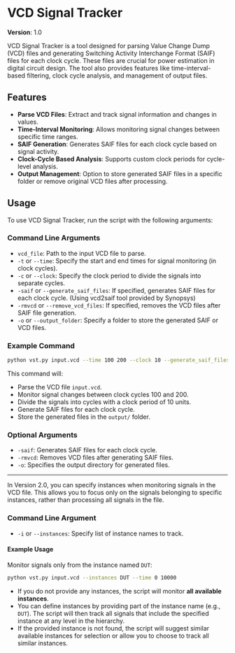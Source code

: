 # VCD Signal Tracker

**Version**: 1.0

VCD Signal Tracker is a tool designed for parsing Value Change Dump (VCD) files and generating Switching Activity Interchange Format (SAIF) files for each clock cycle. These files are crucial for power estimation in digital circuit design. The tool also provides features like time-interval-based filtering, clock cycle analysis, and management of output files.

## Features

- **Parse VCD Files**: Extract and track signal information and changes in values.
- **Time-Interval Monitoring**: Allows monitoring signal changes between specific time ranges.
- **SAIF Generation**: Generates SAIF files for each clock cycle based on signal activity.
- **Clock-Cycle Based Analysis**: Supports custom clock periods for cycle-level analysis.
- **Output Management**: Option to store generated SAIF files in a specific folder or remove original VCD files after processing.

## Usage

To use VCD Signal Tracker, run the script with the following arguments:

### Command Line Arguments

- `vcd_file`: Path to the input VCD file to parse.
- `-t` or `--time`: Specify the start and end times for signal monitoring (in clock cycles).
- `-c` or `--clock`: Specify the clock period to divide the signals into separate cycles.
- `-saif` or `--generate_saif_files`: If specified, generates SAIF files for each clock cycle. (Using vcd2saif tool provided by Synopsys)
- `-rmvcd` or `--remove_vcd_files`: If specified, removes the VCD files after SAIF file generation.
- `-o` or `--output_folder`: Specify a folder to store the generated SAIF or VCD files.

### Example Command

```bash
python vst.py input.vcd --time 100 200 --clock 10 --generate_saif_files --output_folder output/
```

This command will:
- Parse the VCD file `input.vcd`.
- Monitor signal changes between clock cycles 100 and 200.
- Divide the signals into cycles with a clock period of 10 units.
- Generate SAIF files for each clock cycle.
- Store the generated files in the `output/` folder.

### Optional Arguments

- `-saif`: Generates SAIF files for each clock cycle.
- `-rmvcd`: Removes VCD files after generating SAIF files.
- `-o`: Specifies the output directory for generated files.


---

In Version 2.0, you can specify instances when monitoring signals in the VCD file. This allows you to focus only on the signals belonging to specific instances, rather than processing all signals in the file.

### Command Line Argument

- `-i` or `--instances`: Specify list of instance names to track.

#### Example Usage
Monitor signals only from the instance named `DUT`:
```bash
python vst.py input.vcd --instances DUT --time 0 10000
```

- If you do not provide any instances, the script will monitor **all available instances**.
- You can define instances by providing part of the instance name (e.g., `DUT`). The script will then track all signals that include the specified instance at any level in the hierarchy.
- If the provided instance is not found, the script will suggest similar available instances for selection or allow you to choose to track all similar instances.


